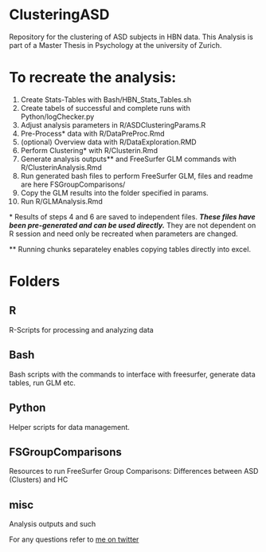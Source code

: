 # ClusteringASD
Repository for the clustering of ASD subjects in HBN data. This Analysis is part of a Master Thesis in Psychology at the university of Zurich. 


# To recreate the analysis:
1. Create Stats-Tables with Bash/HBN_Stats_Tables.sh
2. Create tabels of successful and complete runs with Python/logChecker.py
3. Adjust analysis parameters in R/ASDClusteringParams.R
4. Pre-Process\* data with R/DataPreProc.Rmd
5. (optional) Overview data with R/DataExploration.RMD
6. Perform Clustering\* with R/Clusterin.Rmd
7. Generate analysis outputs\*\* and FreeSurfer GLM commands with R/ClusterinAnalysis.Rmd
8. Run generated bash files to perform FreeSurfer GLM, files and readme are here FSGroupComparisons/
9. Copy the GLM results into the folder specified in params.
10. Run R/GLMAnalysis.Rmd 

\* Results of steps 4 and 6 are saved to independent files. ***These files have been pre-generated and can be used directly.*** They are not dependent on R session and need only be recreated when parameters are changed.

\*\* Running chunks separateley enables copying tables directly into excel. 

# Folders
## R
R-Scripts for processing and analyzing data
## Bash
Bash scripts with the commands to interface with freesurfer, generate data tables, run GLM etc.
## Python 
Helper scripts for data management.
## FSGroupComparisons 
Resources to run FreeSurfer Group Comparisons: Differences between ASD (Clusters) and HC  
## misc
Analysis outputs and such

For any questions refer to [me on twitter](https://twitter.com/WetWoolPorridge)